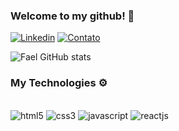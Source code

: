 ### Welcome to my github! 🤙

[![Linkedin](https://img.shields.io/badge/LinkedIn-0077B5?style=for-the-badge&logo=linkedin&logoColor=white)](https://www.linkedin.com/in/faelxvr/) [![Contato](https://img.shields.io/badge/Gmail-D14836?style=for-the-badge&logo=gmail&logoColor=white)](mailto:faelxvr@outlook.com)

![Fael GitHub stats](https://github-readme-stats.vercel.app/api?username=faelxvr&show_icons=true&theme=onedark)

### My Technologies ⚙️

<div style="display: inline_block"><br/>
  <img alt="html5" src="https://img.shields.io/badge/HTML5-E34F26?style=for-the-badge&logo=html5&logoColor=white">
  <img alt="css3" src="https://img.shields.io/badge/CSS3-1572B6?style=for-the-badge&logo=css3&logoColor=white">
  <img alt="javascript" src="https://img.shields.io/badge/JavaScript-F7DF1E?style=for-the-badge&logo=javascript&logoColor=black">
  <img alt="reactjs" src="https://img.shields.io/badge/React-20232A?style=for-the-badge&logo=react&logoColor=61DAFB">
</div>
